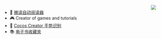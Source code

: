 <img align="right" src="https://github-readme-stats.vercel.app/api?username=doooreyn&show_icons=true&icon_color=CE1D2D&text_color=718096&bg_color=ffffff&hide_title=true" />

- 📘 [微读自动阅读器](https://github.com/DoooReyn/WxRead-PC-AutoReader)
- 🎮 Creator of games and tutorials
- 🖕 [Cocos Creator 手势识别](https://github.com/DoooReyn/ccc-gesture-recognition)
- 📚 [电子书收藏夹](https://github.com/DoooReyn/dbooks-links.git)

